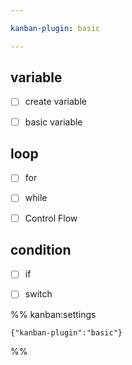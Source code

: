 ```yaml
---

kanban-plugin: basic

---
```


## variable

- [ ] create variable
- [ ] basic variable


## loop

- [ ] for
- [ ] while
- [ ] Control Flow


## condition

- [ ] if
- [ ] switch




%% kanban:settings
```
{"kanban-plugin":"basic"}
```
%%